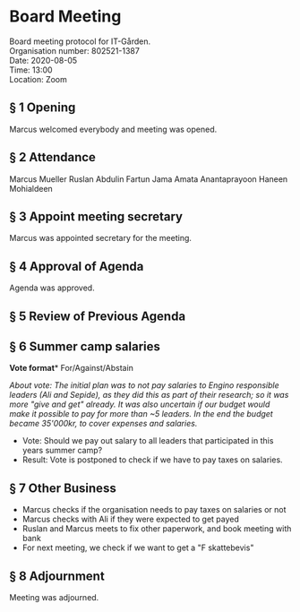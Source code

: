 # Board Meeting

Board meeting protocol for IT-Gården.   
Organisation number: 802521-1387   
Date: 2020-08-05   
Time: 13:00  
Location: Zoom  


## § 1 Opening

Marcus welcomed everybody and meeting was opened.


## § 2 Attendance
Marcus Mueller
Ruslan Abdulin
Fartun Jama
Amata Anantaprayoon
Haneen Mohialdeen

## § 3 Appoint meeting secretary

Marcus was appointed secretary for the meeting.


## § 4 Approval of Agenda

Agenda was approved.


## § 5 Review of Previous Agenda



## § 6 Summer camp salaries
**Vote format***
For/Against/Abstain

*About vote: The initial plan was to not pay salaries to Engino responsible leaders (Ali and Sepide), as they did this as part of their research; so it was more "give and get" already. It was also uncertain if our budget would make it possible to pay for more than ~5 leaders. In the end the budget became 35'000kr, to cover expenses and salaries.*

- Vote: Should we pay out salary to all leaders that participated in this years summer camp?
- Result: Vote is postponed to check if we have to pay taxes on salaries. 


## § 7 Other Business
- Marcus checks if the organisation needs to pay taxes on salaries or not
- Marcus checks with Ali if they were expected to get payed
- Ruslan and Marcus meets to fix other paperwork, and book meeting with bank
- For next meeting, we check if we want to get a "F skattebevis"

## § 8 Adjournment

Meeting was adjourned.
